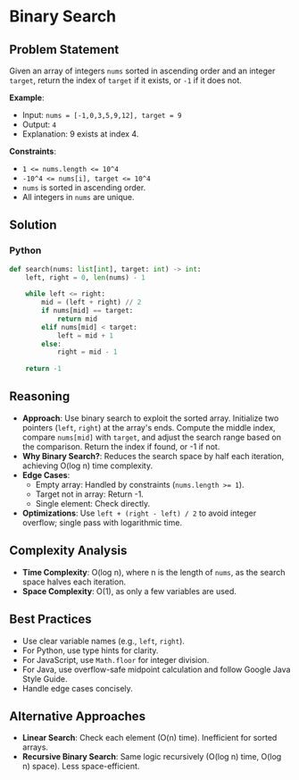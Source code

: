 # Binary Search

## Problem Statement
Given an array of integers `nums` sorted in ascending order and an integer `target`, return the index of `target` if it exists, or `-1` if it does not.

**Example**:
- Input: `nums = [-1,0,3,5,9,12], target = 9`
- Output: `4`
- Explanation: 9 exists at index 4.

**Constraints**:
- `1 <= nums.length <= 10^4`
- `-10^4 <= nums[i], target <= 10^4`
- `nums` is sorted in ascending order.
- All integers in `nums` are unique.

## Solution

### Python
```python
def search(nums: list[int], target: int) -> int:
    left, right = 0, len(nums) - 1
    
    while left <= right:
        mid = (left + right) // 2
        if nums[mid] == target:
            return mid
        elif nums[mid] < target:
            left = mid + 1
        else:
            right = mid - 1
    
    return -1
```

## Reasoning
- **Approach**: Use binary search to exploit the sorted array. Initialize two pointers (`left`, `right`) at the array's ends. Compute the middle index, compare `nums[mid]` with `target`, and adjust the search range based on the comparison. Return the index if found, or -1 if not.
- **Why Binary Search?**: Reduces the search space by half each iteration, achieving O(log n) time complexity.
- **Edge Cases**:
  - Empty array: Handled by constraints (`nums.length >= 1`).
  - Target not in array: Return -1.
  - Single element: Check directly.
- **Optimizations**: Use `left + (right - left) / 2` to avoid integer overflow; single pass with logarithmic time.

## Complexity Analysis
- **Time Complexity**: O(log n), where n is the length of `nums`, as the search space halves each iteration.
- **Space Complexity**: O(1), as only a few variables are used.

## Best Practices
- Use clear variable names (e.g., `left`, `right`).
- For Python, use type hints for clarity.
- For JavaScript, use `Math.floor` for integer division.
- For Java, use overflow-safe midpoint calculation and follow Google Java Style Guide.
- Handle edge cases concisely.

## Alternative Approaches
- **Linear Search**: Check each element (O(n) time). Inefficient for sorted arrays.
- **Recursive Binary Search**: Same logic recursively (O(log n) time, O(log n) space). Less space-efficient.